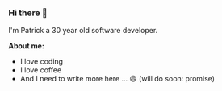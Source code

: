 ### Hi there 👋

I'm Patrick a 30 year old software developer.

**About me:**
- I love coding
- I love coffee
- And I need to write more here ... 😄 (will do soon: promise)
